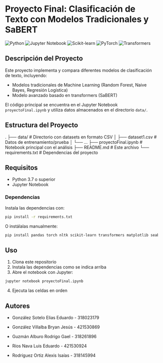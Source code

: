 
# Proyecto Final: Clasificación de Texto con Modelos Tradicionales y SaBERT

![Python](https://img.shields.io/badge/Python-3.7%2B-blue)
![Jupyter Notebook](https://img.shields.io/badge/Jupyter-Notebook-orange)
![Scikit-learn](https://img.shields.io/badge/Scikit--learn-1.0+-green)
![PyTorch](https://img.shields.io/badge/PyTorch-2.0+-red)
![Transformers](https://img.shields.io/badge/Transformers-4.0+-yellow)

## Descripción del Proyecto

Este proyecto implementa y compara diferentes modelos de clasificación de texto, incluyendo:

- Modelos tradicionales de Machine Learning (Random Forest, Naive Bayes, Regresión Logística)
- Modelo avanzado basado en transformers (SaBERT)

El código principal se encuentra en el Jupyter Notebook `proyectoFinal.ipynb` y utiliza datos almacenados en el directorio `data/`.

## Estructura del Proyecto

.
├── data/ # Directorio con datasets en formato CSV
│ ├── dataset1.csv # Datos de entrenamiento/prueba
│ └── ...
├── proyectoFinal.ipynb # Notebook principal con el análisis
├── README.md # Este archivo
└── requirements.txt # Dependencias del proyecto

## Requisitos

- Python 3.7 o superior
- Jupyter Notebook

### Dependencias

Instala las dependencias con:

```bash
pip install -r requirements.txt
```

O instálalas manualmente:

```bash
pip install pandas torch nltk scikit-learn transformers matplotlib seaborn tqdm ipykernel
```

## Uso

1. Clona este repositorio
2. Instala las dependencias como se indica arriba
3. Abre el notebook con Jupyter:

```bash
jupyter notebook proyectoFinal.ipynb
```

4. Ejecuta las celdas en orden

## Autores

* González Sotelo Elias Eduardo - 318023179
* González Villalba Bryan Jesús - 421530869

* Guzmán Alburo Rodrigo Gael - 318261896
* Ríos Nava Luis Eduardo - 421530924

* Rodríguez Ortiz Alexis Isaías - 318145994
